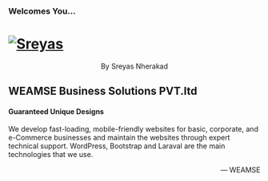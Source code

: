 <!DOCTYPE html>
<html lang="en">
<head>
  <h3>Welcomes You...</h3>
</head>
<body>
<h1 id="logo">
	<a href="https://wordpress.org/"><img alt="Sreyas" src="/home/ashy/Desktop/sreyas" /></a>
</h1>
<p style="text-align: center">By Sreyas Nherakad</p>
  
<h2>WEAMSE Business Solutions PVT.ltd</h2>
<h4>Guaranteed Unique Designs</h4>
<p>We develop fast-loading, mobile-friendly websites for basic, corporate, and e-Commerce businesses and maintain the websites through expert technical support. WordPress, Bootstrap and Laraval are the main technologies that we use. </p>
<p style="text-align: right">&#8212; WEAMSE</p>
</body>
</html>
